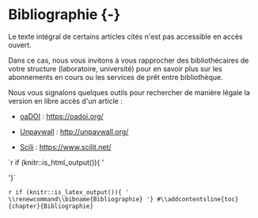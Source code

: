 # Bibliographie {-}

Le texte intégral de certains articles cités n'est pas accessible en accès ouvert. 

Dans ce cas, nous vous invitons à vous rapprocher des bibliothécaires de votre structure (laboratoire, université) pour en savoir plus sur les abonnements en cours ou les services de prêt entre bibliothèque. 

Nous vous signalons quelques outils pour rechercher de manière légale la version en libre accès d'un article :

- [oaDOI](https://oadoi.org/) : https://oadoi.org/

- [Unpaywall](http://unpaywall.org/) : http://unpaywall.org/

- [Scili](https://www.scilit.net/) : https://www.scilit.net/ 



`r if (knitr::is_html_output()){ '
  <div id="refs" class="references"></div>
'}`

`r if (knitr::is_latex_output()){ '
\\renewcommand\\bibname{Bibliographie}
'}
#\\addcontentsline{toc}{chapter}{Bibliographie}
`
